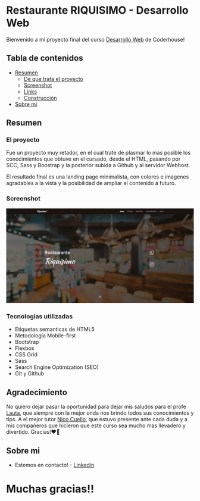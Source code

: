 # Restaurante RIQUISIMO - Desarrollo Web

Bienvenido a mi proyecto final del curso [Desarrollo Web](https://www.coderhouse.com/online/desarrollo-web-online) de Coderhouse!

## Tabla de contenidos

- [Resumen](#Resumen)
  - [De que trata el proyecto](#El-proyecto)
  - [Screenshot](#screenshot)
  - [Links](#Tecnologias-utilizadas)
  - [Construcción](#Construcción)
- [Sobre mi](#Sobre-mi)

## Resumen

### El proyecto

Fue un proyecto muy retador, en el cual trate de plasmar lo mas posible los conocimientos que obtuve en el cursado, desde el HTML, pasando por SCC, Sass y Boostrap y la posterior subida a Github y al servidor Webhost.

El resultado final es una landing page minimalista, con colores e imagenes agradables a la vista y la posibilidad de ampliar el contenido a futuro.

### Screenshot

![](./img/screenshot.png)


### Tecnologias utilizadas

- Etiquetas semanticas de HTML5
- Metodología Mobile-first 
- Bootstrap
- Flexbox
- CSS Grid
- Sass
- Search Engine Optimization (SEO)
- Git y Github

## Agradecimiento

No quiero dejar pasar la oportunidad para dejar mis saludos para el profe [Lauta](https://www.linkedin.com/in/lautaromontana/), que siempre con la mejor onda nos brindo todos sus conocimientos y tips. A el mejor tutor [Nico Cuello](https://www.linkedin.com/in/nicol%C3%A1s-gabriel-cuello-2936071b4/), que estuvo presente ante cada duda y a mis compañeros que hicieron que este curso sea mucho mas llevadero y divertido. Gracias!❤️🙌

## Sobre mi

- Estemos en contacto! - [Linkedin](https://www.linkedin.com/in/nirodriguez/)


# Muchas gracias!!
